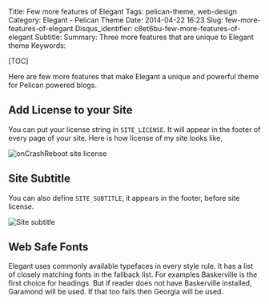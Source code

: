 Title: Few more features of Elegant
Tags: pelican-theme, web-design
Category: Elegant - Pelican Theme
Date: 2014-04-22 16:23
Slug: few-more-features-of-elegant
Disqus_identifier: c8et6bu-few-more-features-of-elegant
Subtitle: 
Summary: Three more features that are unique to Elegant theme
Keywords: 

[TOC]

Here are few more features that make Elegant a unique and powerful theme for
Pelican powered blogs.

## Add License to your Site

You can put your license string in `SITE_LICENSE`. It will appear in the footer
of every page of your site. Here is how license of my site looks like,

![onCrashReboot site license](|filename|/images/elegant-theme_license.png)

## Site Subtitle

You can also define `SITE_SUBTITLE`, it appears in the footer, before site
license.

![Site subtitle](|filename|/images/elegant-theme_site-subtitle.png)

## Web Safe Fonts

Elegant uses commonly available typefaces in every style rule. It has a list of
closely matching fonts in the fallback list. For examples Baskerville is the
first choice for headings. But if reader does not have Baskerville installed,
Garamond will be used. If that too fails then Georgia will be used.

